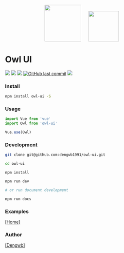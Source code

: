 <!-- owl-ui -->

<p align="center">
<img style="padding-right: 20px"src="https://www.dengwb.com/static/logo/owl.png" width="120px"/>
<img src="https://www.dengwb.com/static/logo/Dengwb.png" width="100px"/>
</p>
<!--<br/>-->

<h1>Owl UI</h1>

[![](https://img.shields.io/badge/vue-2.x-green.svg)](https://github.com/dengwb1991/owl-ui)
[![](https://img.shields.io/npm/v/owl-ui.svg?style=flat)](https://www.npmjs.com/package/owl-ui)
[![](https://img.shields.io/npm/l/owl-ui.svg)](https://github.com/dengwb1991/owl-ui)
[![GitHub last commit](https://img.shields.io/github/last-commit/dengwb1991/owl-ui.svg?style=flat-square)](https://github.com/dengwb1991/owl-ui)
[![](https://img.shields.io/npm/dt/owl-ui.svg)](https://www.npmjs.com/package/owl-ui)

### Install

```bash
npm install owl-ui -S
```

### Usage

```js
import Vue from 'vue'
import Owl from 'owl-ui'

Vue.use(Owl)
```

### Development

```bash
git clone git@github.com:dengwb1991/owl-ui.git

cd owl-ui

npm install

npm run dev

# or run document development

npm run docs
```

### Examples

[[Home]](http://owl-ui.dengwb.com)

### Author

[[Dengwb]](http://www.dengwb.com)
